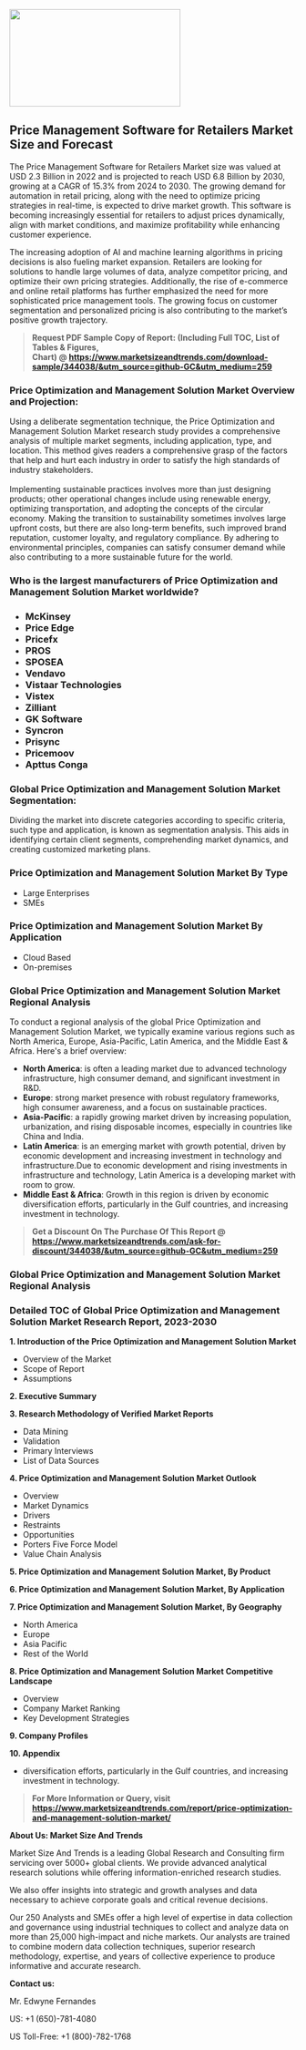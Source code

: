 <p><img class="alignnone size-medium wp-image-20088" src="https://ffe5etoiles.com/wp-content/uploads/2024/12/MST1-300x171.png" alt="" width="300" height="171" /></p><h2>Price Management Software for Retailers Market Size and Forecast</h2><p>The Price Management Software for Retailers Market size was valued at USD 2.3 Billion in 2022 and is projected to reach USD 6.8 Billion by 2030, growing at a CAGR of 15.3% from 2024 to 2030. The growing demand for automation in retail pricing, along with the need to optimize pricing strategies in real-time, is expected to drive market growth. This software is becoming increasingly essential for retailers to adjust prices dynamically, align with market conditions, and maximize profitability while enhancing customer experience.</p><p>The increasing adoption of AI and machine learning algorithms in pricing decisions is also fueling market expansion. Retailers are looking for solutions to handle large volumes of data, analyze competitor pricing, and optimize their own pricing strategies. Additionally, the rise of e-commerce and online retail platforms has further emphasized the need for more sophisticated price management tools. The growing focus on customer segmentation and personalized pricing is also contributing to the market’s positive growth trajectory.</p></p><blockquote id="" class=""><strong>Request PDF Sample Copy of Report: (Including Full TOC, List of Tables &amp; Figures, Chart)&nbsp;@&nbsp;<strong><a href="https://www.marketsizeandtrends.com/download-sample/344038/&utm_source=github-GC&utm_medium=259" target="_blank">https://www.marketsizeandtrends.com/download-sample/344038/&utm_source=github-GC&utm_medium=259</a></strong></strong></blockquote><h3 id="" class="">Price Optimization and Management Solution Market&nbsp;Overview and Projection:</h3><p id="" class="">Using a deliberate segmentation technique, the Price Optimization and Management Solution Market research study provides a comprehensive analysis of multiple market segments, including application, type, and location. This method gives readers a comprehensive grasp of the factors that help and hurt each industry in order to satisfy the high standards of industry stakeholders. <br /> <br />Implementing sustainable practices involves more than just designing products; other operational changes include using renewable energy, optimizing transportation, and adopting the concepts of the circular economy. Making the transition to sustainability sometimes involves large upfront costs, but there are also long-term benefits, such improved brand reputation, customer loyalty, and regulatory compliance. By adhering to environmental principles, companies can satisfy consumer demand while also contributing to a more sustainable future for the world.</p><h3 id="" class="">Who is the largest manufacturers of&nbsp;Price Optimization and Management Solution Market worldwide?</h3><h3 class=""><p><ul><li>McKinsey </li><li> Price Edge </li><li> Pricefx </li><li> PROS </li><li> SPOSEA </li><li> Vendavo </li><li> Vistaar Technologies </li><li> Vistex </li><li> Zilliant </li><li> GK Software </li><li> Syncron </li><li> Prisync </li><li> Pricemoov </li><li> Apttus Conga</li></ul></p></h3><h3 id="" class="">Global&nbsp;Price Optimization and Management Solution Market Segmentation:</h3><p id="" class="">Dividing the market into discrete categories according to specific criteria, such type and application, is known as segmentation analysis. This aids in identifying certain client segments, comprehending market dynamics, and creating customized marketing plans.</p><h3 id="" class="">Price Optimization and Management Solution Market&nbsp;By Type</h3><p><p><ul><li>Large Enterprises</li><li> SMEs</p></li></ul></p></p><h3 id="" class="">Price Optimization and Management Solution Market&nbsp;By Application</h3><p class=""><p><ul><li>Cloud Based</li><li> On-premises</li></ul></p></p><h3 id="" class="">Global Price Optimization and Management Solution Market Regional Analysis</h3><p id="" class="">To conduct a regional analysis of the global Price Optimization and Management Solution Market, we typically examine various regions such as North America, Europe, Asia-Pacific, Latin America, and the Middle East &amp; Africa. Here's a brief overview:</p><ul><li><strong>North America</strong>: is often a leading market due to advanced technology infrastructure, high consumer demand, and significant investment in R&amp;D.</li><li><strong>Europe</strong>: strong market presence with robust regulatory frameworks, high consumer awareness, and a focus on sustainable practices.</li><li><strong>Asia-Pacific</strong>: a rapidly growing market driven by increasing population, urbanization, and rising disposable incomes, especially in countries like China and India.</li><li><strong>Latin America</strong>: is an emerging market with growth potential, driven by economic development and increasing investment in technology and infrastructure.Due to economic development and rising investments in infrastructure and technology, Latin America is a developing market with room to grow.</li><li><strong>Middle East &amp; Africa</strong>: Growth in this region is driven by economic diversification efforts, particularly in the Gulf countries, and increasing investment in technology.</li></ul><blockquote id="" class=""><strong>Get a Discount On The Purchase Of This Report @ <strong><a href="https://www.marketsizeandtrends.com/ask-for-discount/344038/&utm_source=github-GC&utm_medium=259" target="_blank">https://www.marketsizeandtrends.com/ask-for-discount/344038/&utm_source=github-GC&utm_medium=259</a></strong></strong></blockquote><h3 id="" class="">Global Price Optimization and Management Solution Market Regional Analysis</h3><h3 id="" class="">Detailed TOC of Global Price Optimization and Management Solution Market Research Report, 2023-2030</h3><p id="" class=""><strong>1. Introduction of the Price Optimization and Management Solution Market</strong></p><ul><li>Overview of the Market</li><li>Scope of Report</li><li>Assumptions</li></ul><p id="" class=""><strong>2. Executive Summary</strong></p><p id="" class=""><strong>3. Research Methodology of Verified Market Reports</strong></p><ul><li>Data Mining</li><li>Validation</li><li>Primary Interviews</li><li>List of Data Sources</li></ul><p id="" class=""><strong>4. Price Optimization and Management Solution Market Outlook</strong></p><ul><li>Overview</li><li>Market Dynamics</li><li>Drivers</li><li>Restraints</li><li>Opportunities</li><li>Porters Five Force Model</li><li>Value Chain Analysis</li></ul><p id="" class=""><strong>5. Price Optimization and Management Solution Market, By Product</strong></p><p id="" class=""><strong>6. Price Optimization and Management Solution Market, By Application</strong></p><p id="" class=""><strong>7. Price Optimization and Management Solution Market, By Geography</strong></p><ul><li>North America</li><li>Europe</li><li>Asia Pacific</li><li>Rest of the World</li></ul><p id="" class=""><strong>8. Price Optimization and Management Solution Market Competitive Landscape</strong></p><ul><li>Overview</li><li>Company Market Ranking</li><li>Key Development Strategies</li></ul><p id="" class=""><strong>9. Company Profiles</strong></p><p id="" class=""><strong>10. Appendix</strong></p><ul><li>diversification efforts, particularly in the Gulf countries, and increasing investment in technology.</li></ul><blockquote id="" class=""><strong>For More Information or Query, visit <strong><strong><a href="https://www.marketsizeandtrends.com/report/price-optimization-and-management-solution-market/" target="_blank">https://www.marketsizeandtrends.com/report/price-optimization-and-management-solution-market/</a></strong></strong></strong></blockquote><p id="" class=""><strong>About Us: Market Size And Trends</strong></p><p id="" class="">Market Size And Trends is a leading Global Research and Consulting firm servicing over 5000+ global clients. We provide advanced analytical research solutions while offering information-enriched research studies.</p><p id="" class="">We also offer insights into strategic and growth analyses and data necessary to achieve corporate goals and critical revenue decisions.</p><p id="" class="">Our 250 Analysts and SMEs offer a high level of expertise in data collection and governance using industrial techniques to collect and analyze data on more than 25,000 high-impact and niche markets. Our analysts are trained to combine modern data collection techniques, superior research methodology, expertise, and years of collective experience to produce informative and accurate research.</p><p id="" class=""><strong>Contact us:</strong></p><p id="" class="">Mr. Edwyne Fernandes</p><p id="" class="">US: +1 (650)-781-4080</p><p id="" class="">US Toll-Free: +1 (800)-782-1768</p>
